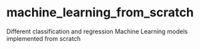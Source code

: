 # machine_learning_from_scratch
Different classification and regression Machine Learning models implemented from scratch 
